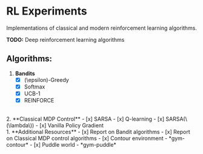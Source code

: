 # RL Experiments
Implementations of classical and modern reinforcement learning algorithms.

**TODO:** Deep reinforcement learning algorithms

## Algorithms:

1. **Bandits**
    - [x] \(\epsilon\)-Greedy
    - [x] Softmax
    - [x] UCB-1
    - [x] REINFORCE
<br>
2. **Classical MDP Control**
    - [x] SARSA
    - [x] Q-learning
    - [x] SARSA(\(\lambda\))
    - [x] Vanilla Policy Gradient
<br>
1. **Additional Resources**
    - [x] Report on Bandit algorithms
    - [x] Report on Classical MDP control algorithms
    - [x] Contour environment - *gym-contour* 
    - [x] Puddle world - *gym-puddle*